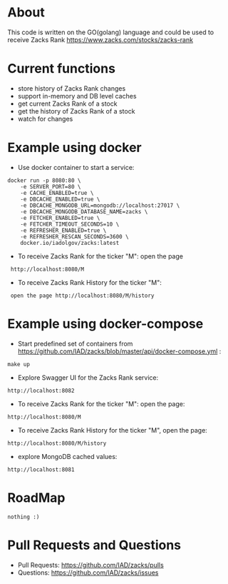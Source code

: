 # About
This code is written on the GO(golang) language and could be used to receive Zacks Rank https://www.zacks.com/stocks/zacks-rank

# Current functions
 - store history of Zacks Rank changes
 - support in-memory and DB level caches
 - get current Zacks Rank of a stock
 - get the history of Zacks Rank of a stock
 - watch for changes

# Example using docker
 - Use docker container to start a service: 
```
docker run -p 8080:80 \
    -e SERVER_PORT=80 \
    -e CACHE_ENABLED=true \
    -e DBCACHE_ENABLED=true \
    -e DBCACHE_MONGODB_URL=mongodb://localhost:27017 \
    -e DBCACHE_MONGODB_DATABASE_NAME=zacks \
    -e FETCHER_ENABLED=true \
    -e FETCHER_TIMEOUT_SECONDS=10 \
    -e REFRESHER_ENABLED=true \
    -e REFRESHER_RESCAN_SECONDS=3600 \
    docker.io/iadolgov/zacks:latest 
```
 - To receive Zacks Rank for the ticker "M": open the page
```
 http://localhost:8080/M
```
 - To receive Zacks Rank History for the ticker "M": 
```
 open the page http://localhost:8080/M/history
```

# Example using docker-compose
 - Start predefined set of containers from https://github.com/IAD/zacks/blob/master/api/docker-compose.yml :
```
make up
``` 
 - Explore Swagger UI for the Zacks Rank service:
```
http://localhost:8082
```
 - To receive Zacks Rank for the ticker "M": open the page:
```
http://localhost:8080/M
```
 - To receive Zacks Rank History for the ticker "M", open the page: 
```
http://localhost:8080/M/history
```
 - explore MongoDB cached values:
```
http://localhost:8081
```
 
# RoadMap
    nothing :)
     
 # Pull Requests and Questions
  - Pull Requests: https://github.com/IAD/zacks/pulls
  - Questions: https://github.com/IAD/zacks/issues